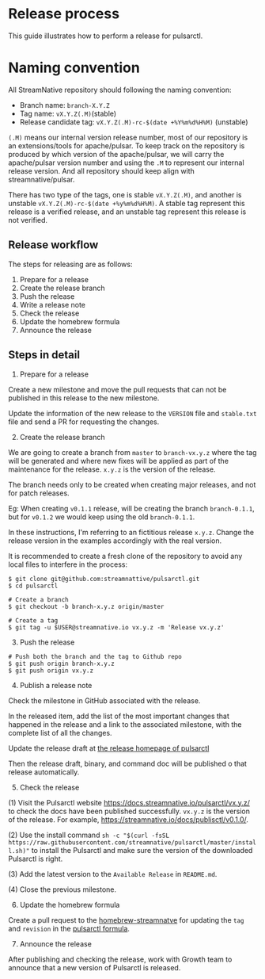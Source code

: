 # Release process

This guide illustrates how to perform a release for pulsarctl.

# Naming convention

All StreamNative repository should following the naming convention:

- Branch name: `branch-X.Y.Z`
- Tag name: `vX.Y.Z(.M)`(stable)
- Release candidate tag: `vX.Y.Z(.M)-rc-$(date +%Y%m%d%H%M)` (unstable)

`(.M)`  means our internal version release number, most of our repository is an extensions/tools for apache/pulsar. To keep track on the repository is produced by which version of the apache/pulsar, we will carry the apache/pulsar version number and using the `.M` to represent our internal release version. And all repository should keep align with streamnative/pulsar.

There has two type of the tags, one is stable `vX.Y.Z(.M)`, and another is unstable `vX.Y.Z(.M)-rc-$(date +%y%m%d%H%M)`. A stable tag represent this release is a verified release, and an unstable tag represent this release is not verified.

## Release workflow

The steps for releasing are as follows:

1. Prepare for a release
2. Create the release branch
3. Push the release
4. Write a release note
5. Check the release
6. Update the homebrew formula
7. Announce the release

## Steps in detail

1. Prepare for a release

Create a new milestone and move the pull requests that can not
be published in this release to the new milestone.

Update the information of the new release to the `VERSION` file
and `stable.txt` file and send a PR for requesting the changes.

2. Create the release branch

We are going to create a branch from `master` to `branch-vx.y.z`
where the tag will be generated and where new fixes will be
applied as part of the maintenance for the release. `x.y.z`
is the version of the release.

The branch needs only to be created when creating major releases,
and not for patch releases.

Eg: When creating `v0.1.1` release, will be creating
the branch `branch-0.1.1`, but for `v0.1.2` we
would keep using the old `branch-0.1.1`.

In these instructions, I'm referring to an fictitious release `x.y.z`.
Change the release version in the examples accordingly with the real version.

It is recommended to create a fresh clone of the repository to 
avoid any local files to interfere in the process:

```shell
$ git clone git@github.com:streamnattive/pulsarctl.git
$ cd pulsarctl

# Create a branch
$ git checkout -b branch-x.y.z origin/master

# Create a tag
$ git tag -u $USER@streamnative.io vx.y.z -m 'Release vx.y.z'
```

3. Push the release

```shell
# Push both the branch and the tag to Github repo
$ git push origin branch-x.y.z
$ git push origin vx.y.z
```

4. Publish a release note

Check the milestone in GitHub associated with the release. 

In the released item, add the list of the most important changes 
that happened in the release and a link to the associated milestone,
with the complete list of all the changes. 

Update the release draft at [the release homepage of pulsarctl](https://github.com/streamnative/pulsarctl/releases)

Then the release draft, binary, and command doc will be published
 o that release automatically.

5. Check the release

(1) Visit the Pulsarctl website https://docs.streamnative.io/pulsarctl/vx.y.z/ to
check the docs have been published successfully. `vx.y.z` is the version of the
release. For example, https://streamnative.io/docs/publisctl/v0.1.0/.

(2) Use the install command `sh -c "$(curl -fsSL https://raw.githubusercontent.com/streamnative/pulsarctl/master/install.sh)"`
to install the Pulsarctl and make sure the version of the downloaded Pulsarctl is right.

(3) Add the latest version to the `Available Release` in `README.md`.

(4) Close the previous milestone.

6. Update the homebrew formula

Create a pull request to the [homebrew-streamnatve](https://github.com/streamnative/homebrew-streamnative) 
for updating the `tag` and `revision` in the 
[pulsarctl formula](https://github.com/streamnative/homebrew-streamnative/blob/master/Formula/pulsarctl.rb).

7. Announce the release

After publishing and checking the release, work with Growth team
to announce that a new version of Pulsarctl is released.
